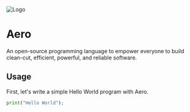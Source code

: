 ![Logo](https://avatars2.githubusercontent.com/u/73141764?s=200&v=4)

# Aero

An open-source programming language to empower everyone to build clean-cut, efficient, powerful, and reliable software.

## Usage

First, let's write a simple Hello World program with Aero.

```py
print("Hello World");
```




